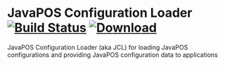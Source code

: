 JavaPOS Configuration Loader [![Build Status](https://travis-ci.org/JavaPOSWorkingGroup/javapos-config-loader.svg?branch=master)](https://travis-ci.org/JavaPOSWorkingGroup/javapos-config-loader) [ ![Download](https://api.bintray.com/packages/javaposworkinggroup/maven/javapos-config-loader/images/download.svg) ](https://bintray.com/javaposworkinggroup/maven/javapos-config-loader/_latestVersion)
============================

JavaPOS Configuration Loader (aka JCL) for loading JavaPOS configurations and providing JavaPOS configuration data to applications
